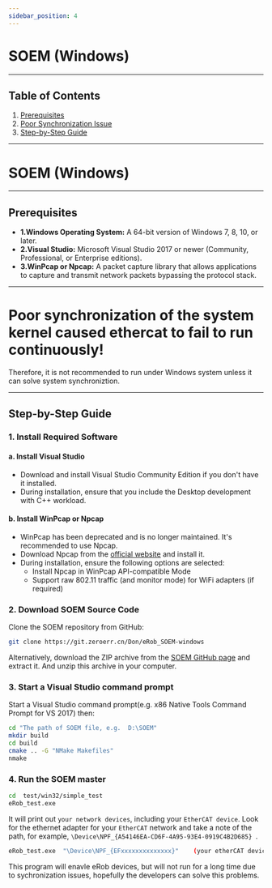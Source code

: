 ```yaml
---
sidebar_position: 4
---
```


# SOEM (Windows)
---
## Table of Contents
1. [Prerequisites](#prerequisites)
2. [Poor Synchronization Issue](#poor-synchronization-issue)
3. [Step-by-Step Guide](#step-by-step-guide)
---

# SOEM (Windows)
---
## Prerequisites
- **1.Windows Operating System:** A 64-bit version of Windows 7, 8, 10, or later.
- **2.Visual Studio:** Microsoft Visual Studio 2017 or newer (Community, Professional, or Enterprise editions).
- **3.WinPcap or Npcap:** A packet capture library that allows applications to capture and transmit network packets bypassing the protocol stack.
---

# Poor synchronization of the system kernel caused ethercat to fail to run continuously!
Therefore, it is not recommended to run under Windows system unless it can solve system synchroniztion.

---

## Step-by-Step Guide

### 1. Install Required Software

#### a. Install Visual Studio
- Download and install Visual Studio Community Edition if you don't have it installed.
- During installation, ensure that you include the Desktop development with C++ workload.
#### b. Install WinPcap or Npcap
- WinPcap has been deprecated and is no longer maintained. It's recommended to use Npcap.
- Download Npcap from the [official website](https://npcap.com/) and install it.
- During installation, ensure the following options are selected:
  - Install Npcap in WinPcap API-compatible Mode
  - Support raw 802.11 traffic (and monitor mode) for WiFi adapters (if required)

### 2. Download SOEM Source Code
Clone the SOEM repository from GitHub:

``` bash
git clone https://git.zeroerr.cn/Don/eRob_SOEM-windows
```
Alternatively, download the ZIP archive from the [SOEM GitHub page](https://git.zeroerr.cn/Don/eRob_SOEM-windows) and extract it.
And unzip this archive in your computer.

### 3. Start a Visual Studio command prompt 
Start a Visual Studio command prompt(e.g. x86 Native Tools Command Prompt for VS 2017) then:

``` bash
cd "The path of SOEM file, e.g.  D:\SOEM"
mkdir build
cd build
cmake .. -G "NMake Makefiles"
nmake
```

### 4. Run the SOEM master

``` bash
cd  test/win32/simple_test
eRob_test.exe
```
It will print out `your network devices`, including your `EtherCAT device`.
Look for the ethernet adapter for your `EtherCAT` network and take a note of the path, for example,  `\Device\NPF_{A54146EA-CD6F-4A95-93E4-0919C4B2D685} `.

```bash
eRob_test.exe  "\Device\NPF_{EFxxxxxxxxxxxxxx}"    (your etherCAT device)
```

This program will enavle eRob devices, but will not run for a long time due to sychronization issues, hopefully the developers can solve this problems.
